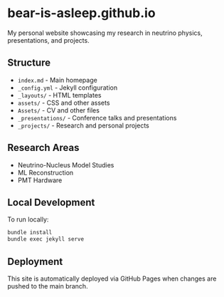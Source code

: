 # bear-is-asleep.github.io
My personal website showcasing my research in neutrino physics, presentations, and projects.

## Structure
- `index.md` - Main homepage
- `_config.yml` - Jekyll configuration
- `_layouts/` - HTML templates
- `assets/` - CSS and other assets
- `Assets/` - CV and other files
- `_presentations/` - Conference talks and presentations
- `_projects/` - Research and personal projects

## Research Areas
- Neutrino-Nucleus Model Studies
- ML Reconstruction
- PMT Hardware

## Local Development
To run locally:
```bash
bundle install
bundle exec jekyll serve
```

## Deployment
This site is automatically deployed via GitHub Pages when changes are pushed to the main branch.
